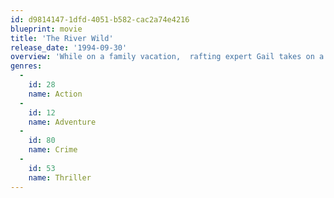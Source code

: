 ```yaml
---
id: d9814147-1dfd-4051-b582-cac2a74e4216
blueprint: movie
title: 'The River Wild'
release_date: '1994-09-30'
overview: 'While on a family vacation,  rafting expert Gail takes on a pair of armed killers while navigating a spectacularly violent river.'
genres:
  -
    id: 28
    name: Action
  -
    id: 12
    name: Adventure
  -
    id: 80
    name: Crime
  -
    id: 53
    name: Thriller
---
```

